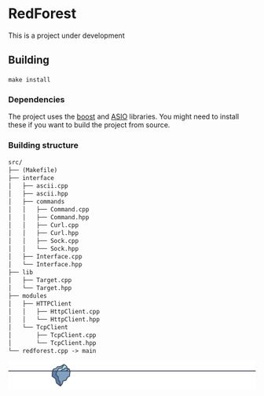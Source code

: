 # RedForest

This is a project under development

## Building

`make install`

### Dependencies

The project uses the [boost](https://www.boost.org/) and [ASIO](https://www.boost.org/doc/libs/1_75_0/doc/html/boost_asio.html) libraries.
You might need to install these if you want to build the project from source.

### Building structure

```
src/
├── (Makefile)
├── interface
│   ├── ascii.cpp
│   ├── ascii.hpp
│   ├── commands
│   │   ├── Command.cpp
│   │   ├── Command.hpp
│   │   ├── Curl.cpp
│   │   ├── Curl.hpp
│   │   ├── Sock.cpp
│   │   └── Sock.hpp
│   ├── Interface.cpp
│   └── Interface.hpp
├── lib
│   ├── Target.cpp
│   └── Target.hpp
├── modules
│   ├── HTTPClient
│   │   ├── HttpClient.cpp
│   │   └── HttpClient.hpp
│   └── TcpClient
│       ├── TcpClient.cpp
│       └── TcpClient.hpp
└── redforest.cpp -> main
```

![error displaying image -> media/footer.svg](media/footer.svg?raw=true "Title")


